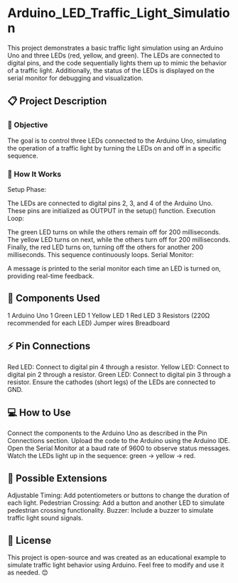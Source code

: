 # Arduino_LED_Traffic_Light_Simulation
This project demonstrates a basic traffic light simulation using an Arduino Uno and three LEDs (red, yellow, and green). The LEDs are connected to digital pins, and the code sequentially lights them up to mimic the behavior of a traffic light. Additionally, the status of the LEDs is displayed on the serial monitor for debugging and visualization.

## 📋 Project Description
### 📌 Objective
The goal is to control three LEDs connected to the Arduino Uno, simulating the operation of a traffic light by turning the LEDs on and off in a specific sequence.

### 📌 How It Works
Setup Phase:

The LEDs are connected to digital pins 2, 3, and 4 of the Arduino Uno.
These pins are initialized as OUTPUT in the setup() function.
Execution Loop:

The green LED turns on while the others remain off for 200 milliseconds.
The yellow LED turns on next, while the others turn off for 200 milliseconds.
Finally, the red LED turns on, turning off the others for another 200 milliseconds.
This sequence continuously loops.
Serial Monitor:

A message is printed to the serial monitor each time an LED is turned on, providing real-time feedback.
## 🧰 Components Used
1 Arduino Uno
1 Green LED
1 Yellow LED
1 Red LED
3 Resistors (220Ω recommended for each LED)
Jumper wires
Breadboard
## ⚡ Pin Connections
Red LED: Connect to digital pin 4 through a resistor.
Yellow LED: Connect to digital pin 2 through a resistor.
Green LED: Connect to digital pin 3 through a resistor.
Ensure the cathodes (short legs) of the LEDs are connected to GND.

## 💻 How to Use
Connect the components to the Arduino Uno as described in the Pin Connections section.
Upload the code to the Arduino using the Arduino IDE.
Open the Serial Monitor at a baud rate of 9600 to observe status messages.
Watch the LEDs light up in the sequence: green → yellow → red.
## 🚀 Possible Extensions
Adjustable Timing: Add potentiometers or buttons to change the duration of each light.
Pedestrian Crossing: Add a button and another LED to simulate pedestrian crossing functionality.
Buzzer: Include a buzzer to simulate traffic light sound signals.
## 📜 License
This project is open-source and was created as an educational example to simulate traffic light behavior using Arduino. Feel free to modify and use it as needed. 😊
